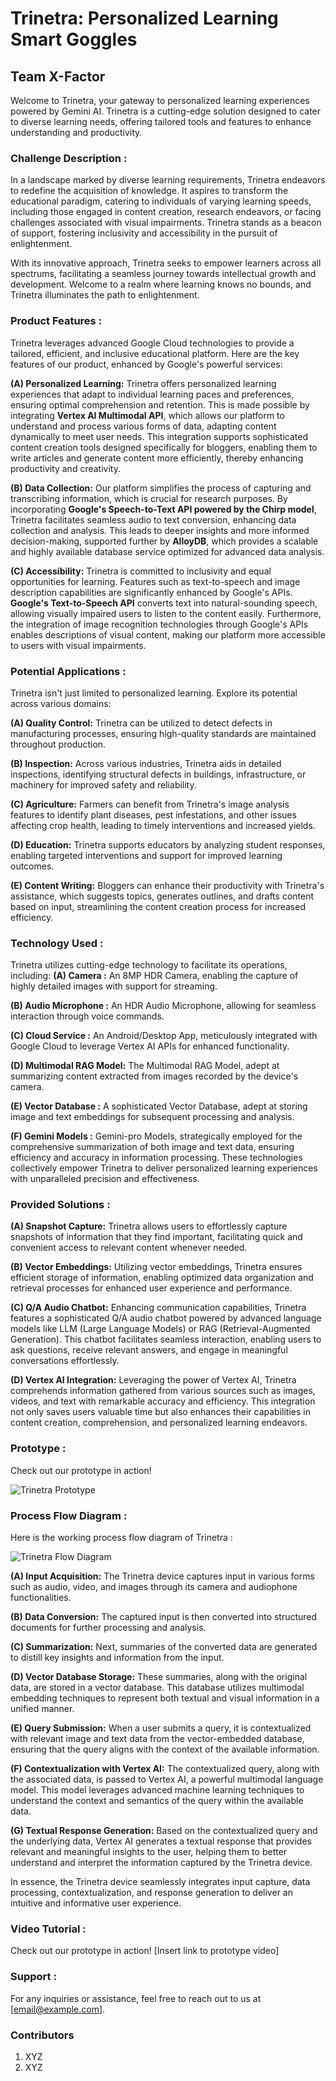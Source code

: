 # Trinetra: Personalized Learning Smart Goggles

## Team X-Factor

Welcome to Trinetra, your gateway to personalized learning experiences powered by Gemini AI. Trinetra is a cutting-edge solution designed to cater to diverse learning needs, offering tailored tools and features to enhance understanding and productivity.

### Challenge Description : 
In a landscape marked by diverse learning requirements, Trinetra endeavors to redefine the acquisition of knowledge. It aspires to transform the educational paradigm, catering to individuals of varying learning speeds, including those engaged in content creation, research endeavors, or facing challenges associated with visual impairments. Trinetra stands as a beacon of support, fostering inclusivity and accessibility in the pursuit of enlightenment. 

With its innovative approach, Trinetra seeks to empower learners across all spectrums, facilitating a seamless journey towards intellectual growth and development. Welcome to a realm where learning knows no bounds, and Trinetra illuminates the path to enlightenment.

### Product Features : 
Trinetra leverages advanced Google Cloud technologies to provide a tailored, efficient, and inclusive educational platform. Here are the key features of our product, enhanced by Google's powerful services:

**(A) Personalized Learning:** 
Trinetra offers personalized learning experiences that adapt to individual learning paces and preferences, ensuring optimal comprehension and retention. This is made possible by integrating **Vertex AI Multimodal API**, which allows our platform to understand and process various forms of data, adapting content dynamically to meet user needs. This integration supports sophisticated content creation tools designed specifically for bloggers, enabling them to write articles and generate content more efficiently, thereby enhancing productivity and creativity.

**(B) Data Collection:** 
Our platform simplifies the process of capturing and transcribing information, which is crucial for research purposes. By incorporating **Google's Speech-to-Text API powered by the Chirp model**, Trinetra facilitates seamless audio to text conversion, enhancing data collection and analysis. This leads to deeper insights and more informed decision-making, supported further by **AlloyDB**, which provides a scalable and highly available database service optimized for advanced data analysis.

**(C) Accessibility:** 
Trinetra is committed to inclusivity and equal opportunities for learning. Features such as text-to-speech and image description capabilities are significantly enhanced by Google's APIs. **Google's Text-to-Speech API** converts text into natural-sounding speech, allowing visually impaired users to listen to the content easily. Furthermore, the integration of image recognition technologies through Google's APIs enables descriptions of visual content, making our platform more accessible to users with visual impairments.

### Potential Applications : 

Trinetra isn't just limited to personalized learning. Explore its potential across various domains:

**(A) Quality Control:** Trinetra can be utilized to detect defects in manufacturing processes, ensuring high-quality standards are maintained throughout production.

**(B) Inspection:** Across various industries, Trinetra aids in detailed inspections, identifying structural defects in buildings, infrastructure, or machinery for improved safety and reliability.

**(C) Agriculture:** Farmers can benefit from Trinetra's image analysis features to identify plant diseases, pest infestations, and other issues affecting crop health, leading to timely interventions and increased yields.

**(D) Education:** Trinetra supports educators by analyzing student responses, enabling targeted interventions and support for improved learning outcomes.

**(E) Content Writing:** Bloggers can enhance their productivity with Trinetra's assistance, which suggests topics, generates outlines, and drafts content based on input, streamlining the content creation process for increased efficiency.


### Technology Used : 


Trinetra utilizes cutting-edge technology to facilitate its operations, including:
**(A) Camera :** An 8MP HDR Camera, enabling the capture of highly detailed images with support for streaming.

**(B) Audio Microphone :** An HDR Audio Microphone, allowing for seamless interaction through voice commands.

**(C) Cloud Service :** An Android/Desktop App, meticulously integrated with Google Cloud to leverage Vertex AI APIs for enhanced functionality.

**(D) Multimodal RAG Model:** The Multimodal RAG Model, adept at summarizing content extracted from images recorded by the device's camera.

**(E) Vector Database :** A sophisticated Vector Database, adept at storing image and text embeddings for subsequent processing and analysis.

**(F) Gemini Models :** Gemini-pro Models, strategically employed for the comprehensive summarization of both image and text data, ensuring efficiency and accuracy in information processing. These technologies collectively empower Trinetra to deliver personalized learning experiences with unparalleled precision and effectiveness.

### Provided Solutions :

**(A) Snapshot Capture:** Trinetra allows users to effortlessly capture snapshots of information that they find important, facilitating quick and convenient access to relevant content whenever needed.

**(B) Vector Embeddings:** Utilizing vector embeddings, Trinetra ensures efficient storage of information, enabling optimized data organization and retrieval processes for enhanced user experience and performance.

**(C) Q/A Audio Chatbot:** Enhancing communication capabilities, Trinetra features a sophisticated Q/A audio chatbot powered by advanced language models like LLM (Large Language Models) or RAG (Retrieval-Augmented Generation). This chatbot facilitates seamless interaction, enabling users to ask questions, receive relevant answers, and engage in meaningful conversations effortlessly.

**(D) Vertex AI Integration:** Leveraging the power of Vertex AI, Trinetra comprehends information gathered from various sources such as images, videos, and text with remarkable accuracy and efficiency. This integration not only saves users valuable time but also enhances their capabilities in content creation, comprehension, and personalized learning endeavors.

### Prototype : 
Check out our prototype in action! 

![Trinetra Prototype](assets/prototype_image.jpeg)

### Process Flow Diagram :

Here is the working process flow diagram of Trinetra :

![Trinetra Flow Diagram](assets/flowchart_diagram.jpeg)


**(A) Input Acquisition:** The Trinetra device captures input in various forms such as audio, video, and images through its camera and audiophone functionalities.

**(B) Data Conversion:** The captured input is then converted into structured documents for further processing and analysis.

**(C) Summarization:** Next, summaries of the converted data are generated to distill key insights and information from the input.

**(D) Vector Database Storage:** These summaries, along with the original data, are stored in a vector database. This database utilizes multimodal embedding techniques to represent both textual and visual information in a unified manner.

**(E) Query Submission:** When a user submits a query, it is contextualized with relevant image and text data from the vector-embedded database, ensuring that the query aligns with the context of the available information.

**(F) Contextualization with Vertex AI:** The contextualized query, along with the associated data, is passed to Vertex AI, a powerful multimodal language model. This model leverages advanced machine learning techniques to understand the context and semantics of the query within the available data.

**(G) Textual Response Generation:** Based on the contextualized query and the underlying data, Vertex AI generates a textual response that provides relevant and meaningful insights to the user, helping them to better understand and interpret the information captured by the Trinetra device.

In essence, the Trinetra device seamlessly integrates input capture, data processing, contextualization, and response generation to deliver an intuitive and informative user experience.


### Video Tutorial : 
Check out our prototype in action! [Insert link to prototype video]

### Support : 
For any inquiries or assistance, feel free to reach out to us at [email@example.com].

### Contributors
1. XYZ
2. XYZ

